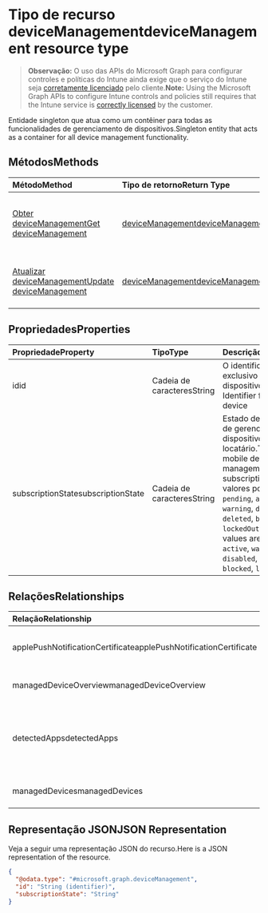 # <a name="devicemanagement-resource-type"></a><span data-ttu-id="7e645-101">Tipo de recurso deviceManagement</span><span class="sxs-lookup"><span data-stu-id="7e645-101">deviceManagement resource type</span></span>

> <span data-ttu-id="7e645-102">**Observação:** O uso das APIs do Microsoft Graph para configurar controles e políticas do Intune ainda exige que o serviço do Intune seja [corretamente licenciado](https://go.microsoft.com/fwlink/?linkid=839381) pelo cliente.</span><span class="sxs-lookup"><span data-stu-id="7e645-102">**Note:** Using the Microsoft Graph APIs to configure Intune controls and policies still requires that the Intune service is [correctly licensed](https://go.microsoft.com/fwlink/?linkid=839381) by the customer.</span></span>

<span data-ttu-id="7e645-103">Entidade singleton que atua como um contêiner para todas as funcionalidades de gerenciamento de dispositivos.</span><span class="sxs-lookup"><span data-stu-id="7e645-103">Singleton entity that acts as a container for all device management functionality.</span></span>
## <a name="methods"></a><span data-ttu-id="7e645-104">Métodos</span><span class="sxs-lookup"><span data-stu-id="7e645-104">Methods</span></span>
|<span data-ttu-id="7e645-105">Método</span><span class="sxs-lookup"><span data-stu-id="7e645-105">Method</span></span>|<span data-ttu-id="7e645-106">Tipo de retorno</span><span class="sxs-lookup"><span data-stu-id="7e645-106">Return Type</span></span>|<span data-ttu-id="7e645-107">Descrição</span><span class="sxs-lookup"><span data-stu-id="7e645-107">Description</span></span>|
|:---|:---|:---|
|[<span data-ttu-id="7e645-108">Obter deviceManagement</span><span class="sxs-lookup"><span data-stu-id="7e645-108">Get deviceManagement</span></span>](../api/intune_devices_devicemanagement_get.md)|[<span data-ttu-id="7e645-109">deviceManagement</span><span class="sxs-lookup"><span data-stu-id="7e645-109">deviceManagement</span></span>](../resources/intune_devices_devicemanagement.md)|<span data-ttu-id="7e645-110">Ler propriedades e relações de objetos de [deviceManagement](../resources/intune_devices_devicemanagement.md).</span><span class="sxs-lookup"><span data-stu-id="7e645-110">Read properties and relationships of [plannerTaskDetails](../resources/intune_devices_devicemanagement.md) object.</span></span>|
|[<span data-ttu-id="7e645-111">Atualizar deviceManagement</span><span class="sxs-lookup"><span data-stu-id="7e645-111">Update deviceManagement</span></span>](../api/intune_devices_devicemanagement_update.md)|[<span data-ttu-id="7e645-112">deviceManagement</span><span class="sxs-lookup"><span data-stu-id="7e645-112">deviceManagement</span></span>](../resources/intune_devices_devicemanagement.md)|<span data-ttu-id="7e645-113">Atualizar as propriedades de um objeto de [deviceManagement](../resources/intune_devices_devicemanagement.md).</span><span class="sxs-lookup"><span data-stu-id="7e645-113">Update the properties of a [calendar](../resources/intune_devices_devicemanagement.md) object.</span></span>|

## <a name="properties"></a><span data-ttu-id="7e645-114">Propriedades</span><span class="sxs-lookup"><span data-stu-id="7e645-114">Properties</span></span>
|<span data-ttu-id="7e645-115">Propriedade</span><span class="sxs-lookup"><span data-stu-id="7e645-115">Property</span></span>|<span data-ttu-id="7e645-116">Tipo</span><span class="sxs-lookup"><span data-stu-id="7e645-116">Type</span></span>|<span data-ttu-id="7e645-117">Descrição</span><span class="sxs-lookup"><span data-stu-id="7e645-117">Description</span></span>|
|:---|:---|:---|
|<span data-ttu-id="7e645-118">id</span><span class="sxs-lookup"><span data-stu-id="7e645-118">id</span></span>|<span data-ttu-id="7e645-119">Cadeia de caracteres</span><span class="sxs-lookup"><span data-stu-id="7e645-119">String</span></span>|<span data-ttu-id="7e645-120">O identificador exclusivo do dispositivo</span><span class="sxs-lookup"><span data-stu-id="7e645-120">Unique Identifier for the device</span></span>|
|<span data-ttu-id="7e645-121">subscriptionState</span><span class="sxs-lookup"><span data-stu-id="7e645-121">subscriptionState</span></span>|<span data-ttu-id="7e645-122">Cadeia de caracteres</span><span class="sxs-lookup"><span data-stu-id="7e645-122">String</span></span>|<span data-ttu-id="7e645-123">Estado de assinatura de gerenciamento de dispositivo móvel do locatário.</span><span class="sxs-lookup"><span data-stu-id="7e645-123">Tenant mobile device management subscription state.</span></span> <span data-ttu-id="7e645-124">Os valores possíveis são: `pending`, `active`, `warning`, `disabled`, `deleted`, `blocked`, `lockedOut`.</span><span class="sxs-lookup"><span data-stu-id="7e645-124">Possible values are: `pending`, `active`, `warning`, `disabled`, `deleted`, `blocked`, `lockedOut`.</span></span>|

## <a name="relationships"></a><span data-ttu-id="7e645-125">Relações</span><span class="sxs-lookup"><span data-stu-id="7e645-125">Relationships</span></span>
|<span data-ttu-id="7e645-126">Relação</span><span class="sxs-lookup"><span data-stu-id="7e645-126">Relationship</span></span>|<span data-ttu-id="7e645-127">Tipo</span><span class="sxs-lookup"><span data-stu-id="7e645-127">Type</span></span>|<span data-ttu-id="7e645-128">Descrição</span><span class="sxs-lookup"><span data-stu-id="7e645-128">Description</span></span>|
|:---|:---|:---|
|<span data-ttu-id="7e645-129">applePushNotificationCertificate</span><span class="sxs-lookup"><span data-stu-id="7e645-129">applePushNotificationCertificate</span></span>|[<span data-ttu-id="7e645-130">applePushNotificationCertificate</span><span class="sxs-lookup"><span data-stu-id="7e645-130">applePushNotificationCertificate</span></span>](../resources/intune_devices_applepushnotificationcertificate.md)|<span data-ttu-id="7e645-131">Certificado de notificação por push da Apple.</span><span class="sxs-lookup"><span data-stu-id="7e645-131">Apple push notification certificate.</span></span>|
|<span data-ttu-id="7e645-132">managedDeviceOverview</span><span class="sxs-lookup"><span data-stu-id="7e645-132">managedDeviceOverview</span></span>|[<span data-ttu-id="7e645-133">managedDeviceOverview</span><span class="sxs-lookup"><span data-stu-id="7e645-133">managedDeviceOverview</span></span>](../resources/intune_devices_manageddeviceoverview.md)|<span data-ttu-id="7e645-134">Visão geral do dispositivo</span><span class="sxs-lookup"><span data-stu-id="7e645-134">Device overview</span></span>|
|<span data-ttu-id="7e645-135">detectedApps</span><span class="sxs-lookup"><span data-stu-id="7e645-135">detectedApps</span></span>|<span data-ttu-id="7e645-136">Conjunto [detectedApp](../resources/intune_devices_detectedapp.md)</span><span class="sxs-lookup"><span data-stu-id="7e645-136">[detectedApp](../resources/intune_devices_detectedapp.md) collection</span></span>|<span data-ttu-id="7e645-137">A lista de aplicativos detectados associados a um dispositivo.</span><span class="sxs-lookup"><span data-stu-id="7e645-137">The list of detected apps associated with a device.</span></span>|
|<span data-ttu-id="7e645-138">managedDevices</span><span class="sxs-lookup"><span data-stu-id="7e645-138">managedDevices</span></span>|<span data-ttu-id="7e645-139">Conjunto [managedDevice](../resources/intune_devices_manageddevice.md)</span><span class="sxs-lookup"><span data-stu-id="7e645-139">[managedDevice](../resources/intune_devices_manageddevice.md) collection</span></span>|<span data-ttu-id="7e645-140">A lista de dispositivos gerenciados.</span><span class="sxs-lookup"><span data-stu-id="7e645-140">The list of managed devices.</span></span>|

## <a name="json-representation"></a><span data-ttu-id="7e645-141">Representação JSON</span><span class="sxs-lookup"><span data-stu-id="7e645-141">JSON Representation</span></span>
<span data-ttu-id="7e645-142">Veja a seguir uma representação JSON do recurso.</span><span class="sxs-lookup"><span data-stu-id="7e645-142">Here is a JSON representation of the resource.</span></span>
<!-- {
  "blockType": "resource",
  "keyProperty": "id",
  "@odata.type": "microsoft.graph.deviceManagement"
}
-->
``` json
{
  "@odata.type": "#microsoft.graph.deviceManagement",
  "id": "String (identifier)",
  "subscriptionState": "String"
}
```



